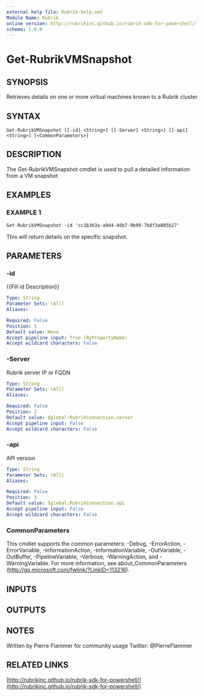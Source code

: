 ```yaml
---
external help file: Rubrik-help.xml
Module Name: Rubrik
online version: http://rubrikinc.github.io/rubrik-sdk-for-powershell/
schema: 2.0.0
---
```


# Get-RubrikVMSnapshot

## SYNOPSIS
Retrieves details on one or more virtual machines known to a Rubrik cluster

## SYNTAX

```
Get-RubrikVMSnapshot [[-id] <String>] [[-Server] <String>] [[-api] <String>] [<CommonParameters>]
```

## DESCRIPTION
The Get-RubrikVMSnapshot cmdlet is used to pull a detailed information from a VM snapshot

## EXAMPLES

### EXAMPLE 1
```
Get-RubrikVMSnapshot -id 'cc1b363a-a0d4-40b7-9b09-7b8f3a805b27'
```

This will return details on the specific snapshot.

## PARAMETERS

### -id
{{Fill id Description}}

```yaml
Type: String
Parameter Sets: (All)
Aliases:

Required: False
Position: 1
Default value: None
Accept pipeline input: True (ByPropertyName)
Accept wildcard characters: False
```

### -Server
Rubrik server IP or FQDN

```yaml
Type: String
Parameter Sets: (All)
Aliases:

Required: False
Position: 2
Default value: $global:RubrikConnection.server
Accept pipeline input: False
Accept wildcard characters: False
```

### -api
API version

```yaml
Type: String
Parameter Sets: (All)
Aliases:

Required: False
Position: 3
Default value: $global:RubrikConnection.api
Accept pipeline input: False
Accept wildcard characters: False
```

### CommonParameters
This cmdlet supports the common parameters: -Debug, -ErrorAction, -ErrorVariable, -InformationAction, -InformationVariable, -OutVariable, -OutBuffer, -PipelineVariable, -Verbose, -WarningAction, and -WarningVariable.
For more information, see about_CommonParameters (http://go.microsoft.com/fwlink/?LinkID=113216).

## INPUTS

## OUTPUTS

## NOTES
Written by Pierre Flammer for community usage
Twitter: @PierreFlammer

## RELATED LINKS

[http://rubrikinc.github.io/rubrik-sdk-for-powershell/](http://rubrikinc.github.io/rubrik-sdk-for-powershell/)

